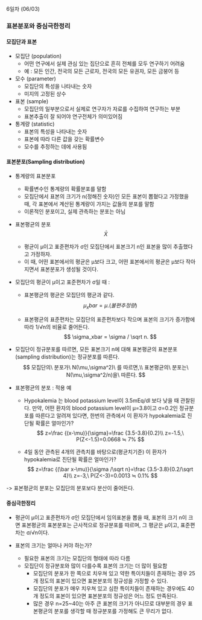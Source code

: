6일차 (06/03)

### 표본분포와 중심극한정리

#### 모집단과 표본

- 모집단 (population)
  - 어떤 연구에서 실제 관심 있는 집단으로 흔히 전체를 모두 연구하기 어려움
  - 예 : 모든 인간, 전국의 모든 근로자, 전국의 모든 유권자, 모든 금붕어 등
- 모수 (parameter)
  - 모집단의 특성을 나타내는 숫자
  - 미지의 고정된 상수
- 표본 (sample)
  - 모집단의 일부분으로서 실제로 연구자가 자료를 수집하여 연구하는 부분
  - 표본추출이 잘 되어야 연구전체가 의미있어짐
- 통계량 (statistic)
  - 표본의 특성을 나타내는 숫자
  - 표본에 따라 다른 값을 갖는 확률변수
  - 모수를 추정하는 데에 사용됨



#### 표본분포(Sampling distribution)

- 통계량의 표본분포

  - 확률변수인 통계량의 확률분포를 말함
  - 모집단에서 표본의 크기가 n(정해진 숫자)인 모든 표본이 뽑혔다고 가정했을 때, 각 표본에서 계산된 통계량이 가지는 값들의 분포를 말함
  - 이론적인 분포이고, 실제 관측하는 분포는 아님

- 표본평균의 분포
  $$
  \bar X
  $$

  - 평균이 μ이고 표준편차가 σ인 모집단에서 표본크기 n인 표본을 많이 추출했다고 가정하자.
  - 이 때, 어떤 표본에서의 평균은 μ보다 크고, 어떤 표본에서의 평균은 μ보다 작아지면서 표본분포가 생성될 것이다.

- 모집단의 평균이 μ이고 표준편차가 σ일 때 : 

  - 표본평균의 평균은 모집단의 평균과 같다.
    $$
    \mu_xbar = \mu. (불편추정량)
    $$

  - 표본평균의 표준편차는 모집단의 표준편차보다 작으며 표본의 크기가 증가함에 따라 1/√n의 비율로 줄어든다.
    $$
    \sigma_xbar = \sigma / \sqrt n.
    $$
    

- 모집단이 정규분포를 따르면, 모든 표본크기 n에 대해 표본평균의 표본분포(sampling distribution)는 정규분포를 따른다.
  $$
  모집단의\  분포가\ N(\mu,\sigma^2)\ 를 따르면,\\ 표본평균의\ 분포는\  N(\mu,\sigma^2/n)을\ 따른다.
  $$
  

- 표본평균의 분포 : 적용 예

  - Hypokalemia 는 blood potassium level이 3.5mEq/dl 보다 낮을 때 관찰된다. 만약, 어떤 환자의 blood potassium level이 μ=3.8이고 σ=0.2인 정규분포를 따른다고 알려져 있다면, 한번의 관측에서 이 환자가 hypokalemia로 진단될 확률은 얼마인가?
    $$
    z=\frac {(x-\mu)}{\sigma}=\frac {3.5-3.8}{0.2}\\
    z=-1.5,\  P(Z<-1.5)=0.0668 ≒ 7%
    $$
    

  - 4일 동안 관측된 4개의 관측치를 바탕으로(평균치기준) 이 환자가 hypokalemia로 진단될 확률은 얼마인가?
    $$
    z=\frac {(\bar x-\mu)}{\sigma /\sqrt n}=\frac {3.5-3.8}{0.2/\sqrt 4}\\
    z=-3,\  P(Z<-3)=0.0013 ≒ 0.1%
    $$
    

-> 표본평균의 분포는 모집단의 분포보다 분산이 줄어든다.



#### 중심극한정리

- 평균이 μ이고 표준편차가 σ인 모집단에서 임의표본을 뽑을 때, 표본의 크기 n이 크면 표본평균의 표본분포는 근사적으로 정규분포를 따르며, 그 평균은 μ이고, 표준편차는 σ/√n이다.

- 표본의 크기는 얼마나 커야 하는가?
  - 필요한 표본의 크기는 모집단의 형태에 따라 다름
  - 모집단이 정규분포와 많이 다를수록 표본의 크기는 더 많이 필요함
    - 모집단의 분포가 한 쪽으로 치우쳐 있고 약한 특이치들이 존재하는 경우 25개 정도의 표본이 있으면 표본분포의 정규성을 가정할 수 있다.
    - 모집단의 분포가 매우 치우쳐 있고 심한 특이치들이 존재하는 경우에도 40개 정도의 표본이 있으면 표본분포의 정규성은 어느 정도 만족된다.
    - 많은 경우 n=25~40는 아주 큰 표본의 크기가 아니므로 대부분의 경우 표본평균의 분포를 생각할 때 정규분포를 가정해도 큰 무리가 없다.

